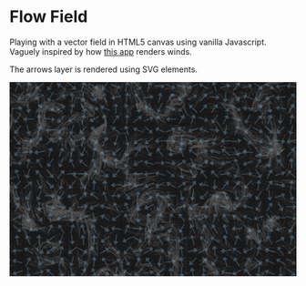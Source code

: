 
# Flow Field

Playing with a vector field in HTML5 canvas using vanilla Javascript. Vaguely inspired by how [this app](https://earth.nullschool.net/) renders winds.

The arrows layer is rendered using SVG elements.

![](screenshot.png)
